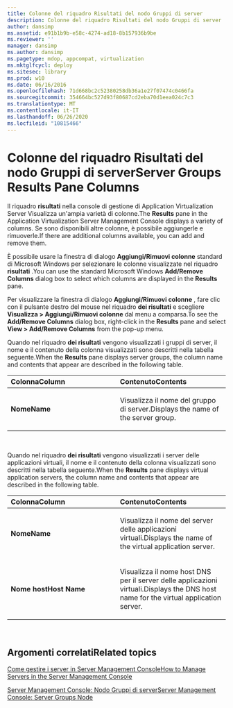 ```yaml
---
title: Colonne del riquadro Risultati del nodo Gruppi di server
description: Colonne del riquadro Risultati del nodo Gruppi di server
author: dansimp
ms.assetid: e91b1b9b-e58c-4274-ad18-8b157936b9be
ms.reviewer: ''
manager: dansimp
ms.author: dansimp
ms.pagetype: mdop, appcompat, virtualization
ms.mktglfcycl: deploy
ms.sitesec: library
ms.prod: w10
ms.date: 06/16/2016
ms.openlocfilehash: 71d668bc2c52380258db36a1e27f07474c0466fa
ms.sourcegitcommit: 354664bc527d93f80687cd2eba70d1eea024c7c3
ms.translationtype: MT
ms.contentlocale: it-IT
ms.lasthandoff: 06/26/2020
ms.locfileid: "10815466"
---
```

# <span data-ttu-id="dbaa3-103">Colonne del riquadro Risultati del nodo Gruppi di server</span><span class="sxs-lookup"><span data-stu-id="dbaa3-103">Server Groups Results Pane Columns</span></span>


<span data-ttu-id="dbaa3-104">Il riquadro **risultati** nella console di gestione di Application Virtualization Server Visualizza un'ampia varietà di colonne.</span><span class="sxs-lookup"><span data-stu-id="dbaa3-104">The **Results** pane in the Application Virtualization Server Management Console displays a variety of columns.</span></span> <span data-ttu-id="dbaa3-105">Se sono disponibili altre colonne, è possibile aggiungerle e rimuoverle.</span><span class="sxs-lookup"><span data-stu-id="dbaa3-105">If there are additional columns available, you can add and remove them.</span></span>

<span data-ttu-id="dbaa3-106">È possibile usare la finestra di dialogo **Aggiungi/Rimuovi colonne** standard di Microsoft Windows per selezionare le colonne visualizzate nel riquadro **risultati** .</span><span class="sxs-lookup"><span data-stu-id="dbaa3-106">You can use the standard Microsoft Windows **Add/Remove Columns** dialog box to select which columns are displayed in the **Results** pane.</span></span>

<span data-ttu-id="dbaa3-107">Per visualizzare la finestra di dialogo **Aggiungi/Rimuovi colonne** , fare clic con il pulsante destro del mouse nel riquadro **dei risultati** e scegliere **Visualizza &gt; Aggiungi/Rimuovi colonne** dal menu a comparsa.</span><span class="sxs-lookup"><span data-stu-id="dbaa3-107">To see the **Add/Remove Columns** dialog box, right-click in the **Results** pane and select **View &gt; Add/Remove Columns** from the pop-up menu.</span></span>

<span data-ttu-id="dbaa3-108">Quando nel riquadro **dei risultati** vengono visualizzati i gruppi di server, il nome e il contenuto della colonna visualizzati sono descritti nella tabella seguente.</span><span class="sxs-lookup"><span data-stu-id="dbaa3-108">When the **Results** pane displays server groups, the column name and contents that appear are described in the following table.</span></span>

<table>
<colgroup>
<col width="50%" />
<col width="50%" />
</colgroup>
<thead>
<tr class="header">
<th align="left"><span data-ttu-id="dbaa3-109">Colonna</span><span class="sxs-lookup"><span data-stu-id="dbaa3-109">Column</span></span></th>
<th align="left"><span data-ttu-id="dbaa3-110">Contenuto</span><span class="sxs-lookup"><span data-stu-id="dbaa3-110">Contents</span></span></th>
</tr>
</thead>
<tbody>
<tr class="odd">
<td align="left"><p><strong><span data-ttu-id="dbaa3-111">Nome</span><span class="sxs-lookup"><span data-stu-id="dbaa3-111">Name</span></span></strong></p></td>
<td align="left"><p><span data-ttu-id="dbaa3-112">Visualizza il nome del gruppo di server.</span><span class="sxs-lookup"><span data-stu-id="dbaa3-112">Displays the name of the server group.</span></span></p></td>
</tr>
</tbody>
</table>

 

<span data-ttu-id="dbaa3-113">Quando nel riquadro **dei risultati** vengono visualizzati i server delle applicazioni virtuali, il nome e il contenuto della colonna visualizzati sono descritti nella tabella seguente.</span><span class="sxs-lookup"><span data-stu-id="dbaa3-113">When the **Results** pane displays virtual application servers, the column name and contents that appear are described in the following table.</span></span>

<table>
<colgroup>
<col width="50%" />
<col width="50%" />
</colgroup>
<thead>
<tr class="header">
<th align="left"><span data-ttu-id="dbaa3-114">Colonna</span><span class="sxs-lookup"><span data-stu-id="dbaa3-114">Column</span></span></th>
<th align="left"><span data-ttu-id="dbaa3-115">Contenuto</span><span class="sxs-lookup"><span data-stu-id="dbaa3-115">Contents</span></span></th>
</tr>
</thead>
<tbody>
<tr class="odd">
<td align="left"><p><strong><span data-ttu-id="dbaa3-116">Nome</span><span class="sxs-lookup"><span data-stu-id="dbaa3-116">Name</span></span></strong></p></td>
<td align="left"><p><span data-ttu-id="dbaa3-117">Visualizza il nome del server delle applicazioni virtuali.</span><span class="sxs-lookup"><span data-stu-id="dbaa3-117">Displays the name of the virtual application server.</span></span></p></td>
</tr>
<tr class="even">
<td align="left"><p><strong><span data-ttu-id="dbaa3-118">Nome host</span><span class="sxs-lookup"><span data-stu-id="dbaa3-118">Host Name</span></span></strong></p></td>
<td align="left"><p><span data-ttu-id="dbaa3-119">Visualizza il nome host DNS per il server delle applicazioni virtuali.</span><span class="sxs-lookup"><span data-stu-id="dbaa3-119">Displays the DNS host name for the virtual application server.</span></span></p></td>
</tr>
</tbody>
</table>

 

## <span data-ttu-id="dbaa3-120">Argomenti correlati</span><span class="sxs-lookup"><span data-stu-id="dbaa3-120">Related topics</span></span>


[<span data-ttu-id="dbaa3-121">Come gestire i server in Server Management Console</span><span class="sxs-lookup"><span data-stu-id="dbaa3-121">How to Manage Servers in the Server Management Console</span></span>](how-to-manage-servers-in-the-server-management-console.md)

[<span data-ttu-id="dbaa3-122">Server Management Console: Nodo Gruppi di server</span><span class="sxs-lookup"><span data-stu-id="dbaa3-122">Server Management Console: Server Groups Node</span></span>](server-management-console-server-groups-node.md)

 

 





